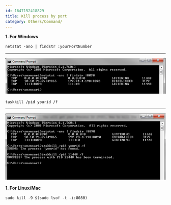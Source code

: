 ```yaml
---
id: 1647152418829
title: Kill process by port
category: Others/Command/
---
```



**1. For Windows**


```
netstat -ano | findstr :yourPortNumber
```


---
![ue3dJ.png](https://raw.githubusercontent.com/cuongphuong/memo_data/main/Images/1647151507769_ue3dJ.png)



```
taskkill /pid yourid /f
```


---

![G2gKF.png](https://raw.githubusercontent.com/cuongphuong/memo_data/main/Images/1647151525109_G2gKF.png)


**1. For Linux/Mac**

```
sudo kill -9 $(sudo lsof -t -i:8080)
```
